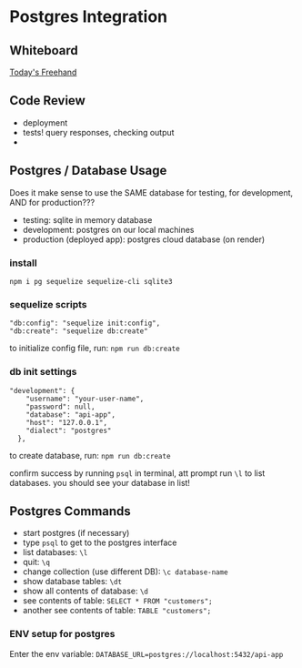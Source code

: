 # Postgres Integration

## Whiteboard

[Today's Freehand](https://projects.invisionapp.com/freehand/document/iuFGrlwZe)

## Code Review

- deployment
- tests!  query responses, checking output
- 


## Postgres / Database Usage

Does it make sense to use the SAME database for testing, for development, AND for production???

- testing:  sqlite in memory database
- development: postgres on our local machines
- production (deployed app): postgres cloud database (on render)

### install

`npm i pg sequelize sequelize-cli sqlite3`

### sequelize scripts

```
"db:config": "sequelize init:config",
"db:create": "sequelize db:create"
```

to initialize config file, run:  `npm run db:create` 

### db init settings

```
"development": {
    "username": "your-user-name",
    "password": null,
    "database": "api-app",
    "host": "127.0.0.1",
    "dialect": "postgres"
  },
  ```

to create database, run:  `npm run db:create` 

confirm success by running `psql` in terminal, att prompt run `\l` to list databases.  you should see your database in list!

  ## Postgres Commands

- start postgres (if necessary)
- type `psql` to get to the postgres interface
- list databases: `\l`
- quit: `\q`
- change collection (use different DB): `\c database-name`
- show database tables: `\dt`
- show all contents of database: `\d`
- see contents of table: `SELECT * FROM "customers";`
- another see contents of table: `TABLE "customers";`

### ENV setup for postgres

Enter the env variable: `DATABASE_URL=postgres://localhost:5432/api-app`
